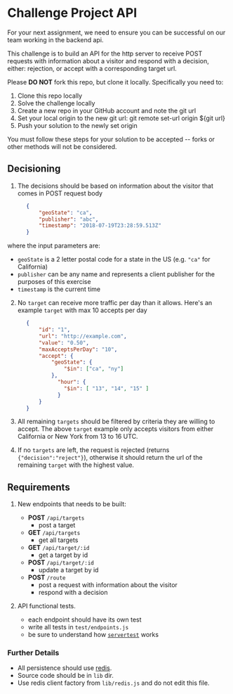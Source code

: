 # Challenge Project API

For your next assignment, we need to ensure you can be successful on our team working in the backend api.

This challenge is to build an API for the http server to receive POST requests with information about a visitor and respond with a decision, either: rejection, or accept with a corresponding target url.

Please **DO NOT** fork this repo, but clone it locally.
Specifically you need to:

1. Clone this repo locally
2. Solve the challenge locally
3. Create a new repo in your GitHub account and note the git url
4. Set your local origin to the new git url: git remote set-url origin ${git url}
5. Push your solution to the newly set origin

You must follow these steps for your solution to be accepted -- forks or other methods will not be considered.

## Decisioning

1) The decisions should be based on information about the visitor that comes in POST request body
  
  ```json
        {
            "geoState": "ca",
            "publisher": "abc",
            "timestamp": "2018-07-19T23:28:59.513Z"
        }
  ```

  where the input parameters are:

  - `geoState` is a 2 letter postal code for a state in the US (e.g. `"ca"` for California)
  - `publisher` can be any name and represents a client publisher for the purposes of this exercise
  - `timestamp` is the current time

2) No `target` can receive more traffic per day than it allows. Here's an example `target` with max 10 accepts per day
  
  ```json
        {
            "id": "1",
            "url": "http://example.com",
            "value": "0.50",
            "maxAcceptsPerDay": "10",
            "accept": {
                "geoState": {
                    "$in": ["ca", "ny"]
                },
                  "hour": {
                    "$in": [ "13", "14", "15" ]
                  }
            }
        }
   ```

3) All remaining `targets` should be filtered by criteria they are willing to accept. The above `target` example only accepts visitors from either California or New York from 13 to 16 UTC.

4) If no `targets` are left, the request is rejected (returns `{"decision":"reject"}`), otherwise it should return the url of the remaining `target` with the highest value.

## Requirements

1. New endpoints that needs to be built:
   - **POST** `/api/targets`
      - post a target
   - **GET** `/api/targets`
      - get all targets
   - **GET** `/api/target/:id`
      - get a target by id
   - **POST** `/api/target/:id`
      - update a target by id
   - **POST** `/route`
      - post a request with information about the visitor
      - respond with a decision

2. API functional tests.
   - each endpoint should have its own test
   - write all tests in `test/endpoints.js`
   - be sure to understand how [`servertest`](https://github.com/rvagg/servertest) works

### Further Details

- All persistence should use [redis](http://redis.io).
- Source code should be in `lib` dir.
- Use redis client factory from `lib/redis.js` and do not edit this file.
